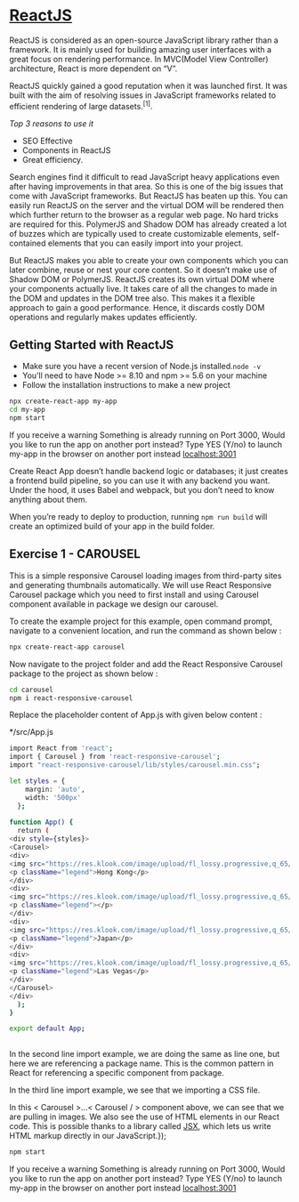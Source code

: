 # [ReactJS](https://reactjs.org/)

ReactJS is considered as an open-source JavaScript library rather than a framework. It is mainly used for building amazing user interfaces with a great focus on rendering performance. In MVC(Model View Controller) architecture, React is more dependent on “V”.<br />

ReactJS quickly gained a good reputation when it was launched first. It was built with the aim of resolving issues in JavaScript frameworks related to efficient rendering of large datasets.<sup>[1]</sup>.

*Top 3 reasons to use it*

* SEO Effective
* Components in ReactJS
* Great efficiency.

Search engines find it difficult to read JavaScript heavy applications even after having improvements in that area. So this is one of the big issues that come with JavaScript frameworks.
But ReactJS has beaten up this. You can easily run ReactJS on the server and the virtual DOM will be rendered then which further return to the browser as a regular web page. No hard tricks are required for this.
PolymerJS and Shadow DOM has already created a lot of buzzes which are typically used to create customizable elements, self-contained elements that you can easily import into your project.

But ReactJS makes you able to create your own components which you can later combine, reuse or nest your core content. So it doesn’t make use of Shadow DOM or PolymerJS.
ReactJS creates its own virtual DOM where your components actually live. It takes care of all the changes to made in the DOM and updates in the DOM tree also. This makes it a flexible approach to gain a good performance. Hence, it discards costly DOM operations and regularly makes updates efficiently.

## Getting Started with ReactJS
* Make sure you have a recent version of Node.js installed.```node -v```
* You’ll need to have Node >= 8.10 and npm >= 5.6 on your machine
* Follow the installation instructions to make a new project

```sh
npx create-react-app my-app
cd my-app
npm start
```
If you receive a warning Something is already running on Port 3000, Would you like to run the app on another port instead?
Type YES (Y/no) to launch my-app in the browser on another port instead [localhost:3001](http://localhost:3001/)

Create React App doesn’t handle backend logic or databases; it just creates a frontend build pipeline, so you can use it with any backend you want. Under the hood, it uses Babel and webpack, but you don’t need to know anything about them.

When you’re ready to deploy to production, running ```npm run build``` will create an optimized build of your app in the build folder.


## Exercise 1 - CAROUSEL

This is a simple responsive Carousel loading images from third-party sites and generating thumbnails automatically. We will use React Responsive Carousel package which you need to first install and using Carousel component available in package we design our carousel.

To create the example project for this example, open command prompt, navigate to a convenient location, and run the command as shown below :

```sh
npx create-react-app carousel
```
Now navigate to the project folder and add the React Responsive Carousel package to the project as shown below :

```sh
cd carousel
npm i react-responsive-carousel
```
Replace the placeholder content of App.js with given below content :

*/src/App.js
```sh
import React from 'react';
import { Carousel } from 'react-responsive-carousel';
import "react-responsive-carousel/lib/styles/carousel.min.css";

let styles = {
    margin: 'auto',
    width: '500px'
  };
  
function App() {
  return (
<div style={styles}>
<Carousel>
<div>
<img src="https://res.klook.com/image/upload/fl_lossy.progressive,q_65/c_fill,w_480,h_384/cities/jrfyzvgzvhs1iylduuhj.jpg" alt="Hong Kong" />
<p className="legend">Hong Kong</p>
</div>
<div>
<img src="https://res.klook.com/image/upload/fl_lossy.progressive,q_65/c_fill,w_480,h_384/cities/c1cklkyp6ms02tougufx.webp" alt="Singapore"/>
<p className="legend"></p>
</div>
<div>
<img src="https://res.klook.com/image/upload/fl_lossy.progressive,q_65/c_fill,w_480,h_384/cities/e8fnw35p6zgusq218foj.webp" alt="Japan"/>
<p className="legend">Japan</p>
</div>
<div>
<img src="https://res.klook.com/image/upload/fl_lossy.progressive,q_65/c_fill,w_480,h_384/cities/liw377az16sxmp9a6ylg.webp" alt="Las Vegas"/>
<p className="legend">Las Vegas</p>
</div>
</Carousel>
</div>
  );
}

export default App;
 
```
In the second line import example, we are doing the same as line one, but here we are referencing a package name. This is the common pattern in React for referencing a specific component from package.

In the third line import example, we see that we importing a CSS file.

In this < Carousel >...< Carousel / > component above, we can see that we are pulling in images. We also see the use of HTML elements in our React code. This is possible thanks to a library called [JSX](https://reactjs.org/docs/jsx-in-depth.html), which lets us write HTML markup directly in our JavaScript.});

```sh
npm start
```
If you receive a warning Something is already running on Port 3000, Would you like to run the app on another port instead?
Type YES (Y/no) to launch my-app in the browser on another port instead [localhost:3001](http://localhost:3001/)




